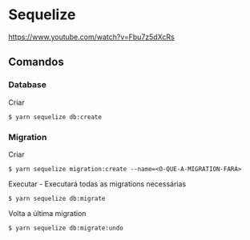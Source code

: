 # Sequelize
https://www.youtube.com/watch?v=Fbu7z5dXcRs

## Comandos

### Database
Criar
```
$ yarn sequelize db:create
```

### Migration
Criar
```
$ yarn sequelize migration:create --name=<O-QUE-A-MIGRATION-FARÁ>
```
Executar - Executará todas as migrations necessárias
```
$ yarn sequelize db:migrate
```
Volta a última migration
```
$ yarn sequelize db:migrate:undo
```